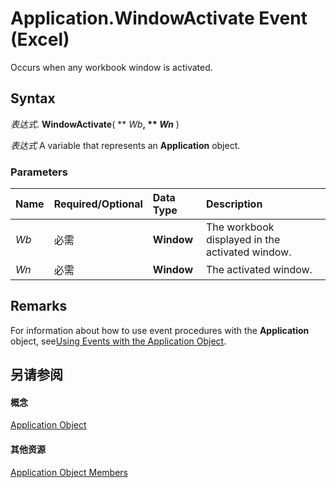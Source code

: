 
# Application.WindowActivate Event (Excel)

Occurs when any workbook window is activated.


## Syntax

 _表达式_. **WindowActivate**( ** _Wb_**, ** _Wn_** )

 _表达式_ A variable that represents an **Application** object.


### Parameters



|**Name**|**Required/Optional**|**Data Type**|**Description**|
|:-----|:-----|:-----|:-----|
| _Wb_|必需|**Window**| The workbook displayed in the activated window.|
| _Wn_|必需|**Window**| The activated window.|

## Remarks

For information about how to use event procedures with the  **Application** object, see[Using Events with the Application Object](0063feba-47fd-29be-d2d5-8fcf47e70cbc.md).


## 另请参阅


#### 概念


[Application Object](19b73597-5cf9-4f56-8227-b5211f657f6f.md)
#### 其他资源


[Application Object Members](http://msdn.microsoft.com/library/4cb9ca42-8d07-cc9c-2d80-4eb9a5921e1e%28Office.15%29.aspx)
